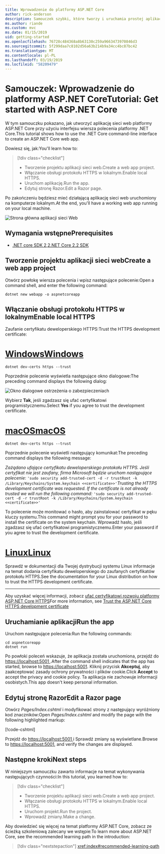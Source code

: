 ```yaml
---
title: Wprowadzenie do platformy ASP.NET Core
author: rick-anderson
description: Samouczek szybki, które tworzy i uruchamia prostej aplikacji Hello World przy użyciu platformy ASP.NET Core.
ms.author: riande
ms.custom: mvc
ms.date: 01/15/2019
uid: getting-started
ms.openlocfilehash: 76728c484368a8b63130c259a9663473970846d3
ms.sourcegitcommit: 5f299daa7c8102d56a63b214b9a34cc4bc87bc42
ms.translationtype: MT
ms.contentlocale: pl-PL
ms.lasthandoff: 03/19/2019
ms.locfileid: "58209479"
---
```

# <a name="tutorial-get-started-with-aspnet-core"></a><span data-ttu-id="267e3-103">Samouczek: Wprowadzenie do platformy ASP.NET Core</span><span class="sxs-lookup"><span data-stu-id="267e3-103">Tutorial: Get started with ASP.NET Core</span></span>

<span data-ttu-id="267e3-104">W tym samouczku pokazano, jak utworzyć aplikację sieci web platformy ASP.NET Core przy użyciu interfejsu wiersza polecenia platformy .NET Core.</span><span class="sxs-lookup"><span data-stu-id="267e3-104">This tutorial shows how to use the .NET Core command-line interface to create an ASP.NET Core web app.</span></span>

<span data-ttu-id="267e3-105">Dowiesz się, jak:</span><span class="sxs-lookup"><span data-stu-id="267e3-105">You'll learn how to:</span></span>

> [!div class="checklist"]
> * <span data-ttu-id="267e3-106">Tworzenie projektu aplikacji sieci web.</span><span class="sxs-lookup"><span data-stu-id="267e3-106">Create a web app project.</span></span>
> * <span data-ttu-id="267e3-107">Włączanie obsługi protokołu HTTPS w lokalnym.</span><span class="sxs-lookup"><span data-stu-id="267e3-107">Enable local HTTPS.</span></span>
> * <span data-ttu-id="267e3-108">Uruchom aplikację.</span><span class="sxs-lookup"><span data-stu-id="267e3-108">Run the app.</span></span>
> * <span data-ttu-id="267e3-109">Edytuj stronę Razor.</span><span class="sxs-lookup"><span data-stu-id="267e3-109">Edit a Razor page.</span></span>

<span data-ttu-id="267e3-110">Po zakończeniu będziesz mieć działającą aplikację sieci web uruchomiony na komputerze lokalnym.</span><span class="sxs-lookup"><span data-stu-id="267e3-110">At the end, you'll have a working web app running on your local machine.</span></span>

![Strona główna aplikacji sieci Web](_static/home-page.png)

## <a name="prerequisites"></a><span data-ttu-id="267e3-112">Wymagania wstępne</span><span class="sxs-lookup"><span data-stu-id="267e3-112">Prerequisites</span></span>

* [<span data-ttu-id="267e3-113">.NET core SDK 2,2</span><span class="sxs-lookup"><span data-stu-id="267e3-113">.NET Core 2.2 SDK</span></span>](https://www.microsoft.com/net/download/all)

## <a name="create-a-web-app-project"></a><span data-ttu-id="267e3-114">Tworzenie projektu aplikacji sieci web</span><span class="sxs-lookup"><span data-stu-id="267e3-114">Create a web app project</span></span>

<span data-ttu-id="267e3-115">Otwórz powłokę wiersza polecenia i wpisz następujące polecenie:</span><span class="sxs-lookup"><span data-stu-id="267e3-115">Open a command shell, and enter the following command:</span></span>

```console
dotnet new webapp -o aspnetcoreapp
```

## <a name="enable-local-https"></a><span data-ttu-id="267e3-116">Włączanie obsługi protokołu HTTPS w lokalnym</span><span class="sxs-lookup"><span data-stu-id="267e3-116">Enable local HTTPS</span></span>

<span data-ttu-id="267e3-117">Zaufanie certyfikatu deweloperskiego HTTPS:</span><span class="sxs-lookup"><span data-stu-id="267e3-117">Trust the HTTPS development certificate:</span></span>

# <a name="windowstabwindows"></a>[<span data-ttu-id="267e3-118">Windows</span><span class="sxs-lookup"><span data-stu-id="267e3-118">Windows</span></span>](#tab/windows)

```console
dotnet dev-certs https --trust
```

<span data-ttu-id="267e3-119">Poprzednie polecenie wyświetla następujące okno dialogowe:</span><span class="sxs-lookup"><span data-stu-id="267e3-119">The preceding command displays the following dialog:</span></span>

![Okno dialogowe ostrzeżenia o zabezpieczeniach](~/getting-started/_static/cert.png)

<span data-ttu-id="267e3-121">Wybierz **Tak**, jeśli zgadzasz się ufać certyfikatowi programistycznemu.</span><span class="sxs-lookup"><span data-stu-id="267e3-121">Select **Yes** if you agree to trust the development certificate.</span></span>

# <a name="macostabmacos"></a>[<span data-ttu-id="267e3-122">macOS</span><span class="sxs-lookup"><span data-stu-id="267e3-122">macOS</span></span>](#tab/macos)

```console
dotnet dev-certs https --trust
```

<span data-ttu-id="267e3-123">Poprzednie polecenie wyświetli następujący komunikat:</span><span class="sxs-lookup"><span data-stu-id="267e3-123">The preceding command displays the following message:</span></span>

<span data-ttu-id="267e3-124">*Zażądano ufające certyfikatu deweloperskiego protokołu HTTPS. Jeśli certyfikat nie jest zaufany, firma Microsoft będzie uruchom następujące polecenie:* `'sudo security add-trusted-cert -d -r trustRoot -k /Library/Keychains/System.keychain <<certificate>>'`</span><span class="sxs-lookup"><span data-stu-id="267e3-124">*Trusting the HTTPS development certificate was requested. If the certificate is not already trusted we will run the following command:* `'sudo security add-trusted-cert -d -r trustRoot -k /Library/Keychains/System.keychain <<certificate>>'`</span></span>

<span data-ttu-id="267e3-125">To polecenie może monitować o hasło, aby zainstalować certyfikat w pęku kluczy systemu.</span><span class="sxs-lookup"><span data-stu-id="267e3-125">This command might prompt you for your password to install the certificate on the system keychain.</span></span> <span data-ttu-id="267e3-126">Wprowadź hasło, jeśli zgadzasz się ufać certyfikatowi programistycznemu.</span><span class="sxs-lookup"><span data-stu-id="267e3-126">Enter your password if you agree to trust the development certificate.</span></span>

# <a name="linuxtablinux"></a>[<span data-ttu-id="267e3-127">Linux</span><span class="sxs-lookup"><span data-stu-id="267e3-127">Linux</span></span>](#tab/linux)

<span data-ttu-id="267e3-128">Sprawdź w dokumentacji dla Twojej dystrybucji systemu Linux informacje na temat dodania certyfikatu deweloperskiego do zaufanych certyfikatów protokołu HTTPS.</span><span class="sxs-lookup"><span data-stu-id="267e3-128">See the documentation for your Linux distribution on how to trust the HTTPS development certificate.</span></span>

---

<span data-ttu-id="267e3-129">Aby uzyskać więcej informacji, zobacz [ufać certyfikatowi rozwoju platformy ASP.NET Core HTTPS](xref:security/enforcing-ssl#trust-the-aspnet-core-https-development-certificate-on-windows-and-macos)</span><span class="sxs-lookup"><span data-stu-id="267e3-129">For more information, see [Trust the ASP.NET Core HTTPS development certificate](xref:security/enforcing-ssl#trust-the-aspnet-core-https-development-certificate-on-windows-and-macos)</span></span>

## <a name="run-the-app"></a><span data-ttu-id="267e3-130">Uruchamianie aplikacji</span><span class="sxs-lookup"><span data-stu-id="267e3-130">Run the app</span></span>

<span data-ttu-id="267e3-131">Uruchom następujące polecenia:</span><span class="sxs-lookup"><span data-stu-id="267e3-131">Run the following commands:</span></span>

```console
cd aspnetcoreapp
dotnet run
```

<span data-ttu-id="267e3-132">Po powłoki poleceń wskazuje, że aplikacja została uruchomiona, przejdź do [ https://localhost:5001 ](https://localhost:5001).</span><span class="sxs-lookup"><span data-stu-id="267e3-132">After the command shell indicates that the app has started, browse to [https://localhost:5001](https://localhost:5001).</span></span> <span data-ttu-id="267e3-133">Kliknij przycisk **Akceptuj**, aby zaakceptować zasady ochrony prywatności i plików cookie.</span><span class="sxs-lookup"><span data-stu-id="267e3-133">Click **Accept** to accept the privacy and cookie policy.</span></span> <span data-ttu-id="267e3-134">Ta aplikacja nie zachowuje informacji osobistych.</span><span class="sxs-lookup"><span data-stu-id="267e3-134">This app doesn't keep personal information.</span></span>

## <a name="edit-a-razor-page"></a><span data-ttu-id="267e3-135">Edytuj stronę Razor</span><span class="sxs-lookup"><span data-stu-id="267e3-135">Edit a Razor page</span></span>

<span data-ttu-id="267e3-136">Otwórz *Pages/Index.cshtml* i modyfikować strony z następujący wyróżniony kod znaczników:</span><span class="sxs-lookup"><span data-stu-id="267e3-136">Open *Pages/Index.cshtml* and modify the page with the following highlighted markup:</span></span>

[!code-cshtml[](sample/index.cshtml?highlight=9)]

<span data-ttu-id="267e3-137">Przejdź do [ https://localhost:5001 ](https://localhost:5001)i Sprawdź zmiany są wyświetlane.</span><span class="sxs-lookup"><span data-stu-id="267e3-137">Browse to [https://localhost:5001](https://localhost:5001), and verify the changes are displayed.</span></span>

## <a name="next-steps"></a><span data-ttu-id="267e3-138">Następne kroki</span><span class="sxs-lookup"><span data-stu-id="267e3-138">Next steps</span></span>

<span data-ttu-id="267e3-139">W niniejszym samouczku zawarto informacje na temat wykonywania następujących czynności:</span><span class="sxs-lookup"><span data-stu-id="267e3-139">In this tutorial, you learned how to:</span></span>

> [!div class="checklist"]
> * <span data-ttu-id="267e3-140">Tworzenie projektu aplikacji sieci web.</span><span class="sxs-lookup"><span data-stu-id="267e3-140">Create a web app project.</span></span>
> * <span data-ttu-id="267e3-141">Włączanie obsługi protokołu HTTPS w lokalnym.</span><span class="sxs-lookup"><span data-stu-id="267e3-141">Enable local HTTPS.</span></span>
> * <span data-ttu-id="267e3-142">Uruchom projekt.</span><span class="sxs-lookup"><span data-stu-id="267e3-142">Run the project.</span></span>
> * <span data-ttu-id="267e3-143">Wprowadź zmiany.</span><span class="sxs-lookup"><span data-stu-id="267e3-143">Make a change.</span></span>

<span data-ttu-id="267e3-144">Aby dowiedzieć się więcej na temat platformy ASP.NET Core, zobacz ze ścieżką szkoleniową zalecany we wstępie:</span><span class="sxs-lookup"><span data-stu-id="267e3-144">To learn more about ASP.NET Core, see the recommended learning path in the introduction:</span></span>

> [!div class="nextstepaction"]
> <xref:index#recommended-learning-path>
